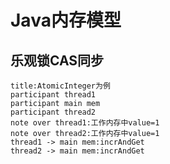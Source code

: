 # Java内存模型

## 乐观锁CAS同步

```sequence
title:AtomicInteger为例
participant thread1
participant main mem
participant thread2
note over thread1:工作内存中value=1
note over thread2:工作内存中value=1
thread1 -> main mem:incrAndGet
thread2 -> main mem:incrAndGet
```

